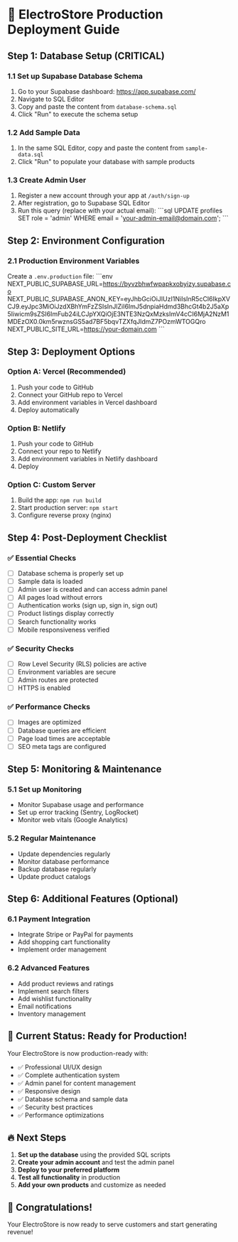 # 🚀 ElectroStore Production Deployment Guide

## Step 1: Database Setup (CRITICAL)

### 1.1 Set up Supabase Database Schema
1. Go to your Supabase dashboard: https://app.supabase.com/
2. Navigate to SQL Editor
3. Copy and paste the content from `database-schema.sql`
4. Click "Run" to execute the schema setup

### 1.2 Add Sample Data
1. In the same SQL Editor, copy and paste the content from `sample-data.sql`
2. Click "Run" to populate your database with sample products

### 1.3 Create Admin User
1. Register a new account through your app at `/auth/sign-up`
2. After registration, go to Supabase SQL Editor
3. Run this query (replace with your actual email):
   \`\`\`sql
   UPDATE profiles SET role = 'admin' WHERE email = 'your-admin-email@domain.com';
   \`\`\`

## Step 2: Environment Configuration

### 2.1 Production Environment Variables
Create a `.env.production` file:
\`\`\`env
NEXT_PUBLIC_SUPABASE_URL=https://byvzbhwfwpapkxobyizy.supabase.co
NEXT_PUBLIC_SUPABASE_ANON_KEY=eyJhbGciOiJIUzI1NiIsInR5cCI6IkpXVCJ9.eyJpc3MiOiJzdXBhYmFzZSIsInJlZiI6ImJ5dnpiaHdmd3BhcGt4b2J5aXp5Iiwicm9sZSI6ImFub24iLCJpYXQiOjE3NTE3NzQxMzksImV4cCI6MjA2NzM1MDEzOX0.0km5rwznsGS5ad7BF5bqvTZXfqJldmZ7POzmWTOGQro
NEXT_PUBLIC_SITE_URL=https://your-domain.com
\`\`\`

## Step 3: Deployment Options

### Option A: Vercel (Recommended)
1. Push your code to GitHub
2. Connect your GitHub repo to Vercel
3. Add environment variables in Vercel dashboard
4. Deploy automatically

### Option B: Netlify
1. Push your code to GitHub
2. Connect your repo to Netlify
3. Add environment variables in Netlify dashboard
4. Deploy

### Option C: Custom Server
1. Build the app: `npm run build`
2. Start production server: `npm start`
3. Configure reverse proxy (nginx)

## Step 4: Post-Deployment Checklist

### ✅ Essential Checks
- [ ] Database schema is properly set up
- [ ] Sample data is loaded
- [ ] Admin user is created and can access admin panel
- [ ] All pages load without errors
- [ ] Authentication works (sign up, sign in, sign out)
- [ ] Product listings display correctly
- [ ] Search functionality works
- [ ] Mobile responsiveness verified

### ✅ Security Checks
- [ ] Row Level Security (RLS) policies are active
- [ ] Environment variables are secure
- [ ] Admin routes are protected
- [ ] HTTPS is enabled

### ✅ Performance Checks
- [ ] Images are optimized
- [ ] Database queries are efficient
- [ ] Page load times are acceptable
- [ ] SEO meta tags are configured

## Step 5: Monitoring & Maintenance

### 5.1 Set up Monitoring
- Monitor Supabase usage and performance
- Set up error tracking (Sentry, LogRocket)
- Monitor web vitals (Google Analytics)

### 5.2 Regular Maintenance
- Update dependencies regularly
- Monitor database performance
- Backup database regularly
- Update product catalogs

## Step 6: Additional Features (Optional)

### 6.1 Payment Integration
- Integrate Stripe or PayPal for payments
- Add shopping cart functionality
- Implement order management

### 6.2 Advanced Features
- Add product reviews and ratings
- Implement search filters
- Add wishlist functionality
- Email notifications
- Inventory management

## 🎯 Current Status: Ready for Production!

Your ElectroStore is now production-ready with:
- ✅ Professional UI/UX design
- ✅ Complete authentication system
- ✅ Admin panel for content management
- ✅ Responsive design
- ✅ Database schema and sample data
- ✅ Security best practices
- ✅ Performance optimizations

## 🔥 Next Steps

1. **Set up the database** using the provided SQL scripts
2. **Create your admin account** and test the admin panel
3. **Deploy to your preferred platform**
4. **Test all functionality** in production
5. **Add your own products** and customize as needed

## 🎉 Congratulations!

Your ElectroStore is now ready to serve customers and start generating revenue!
